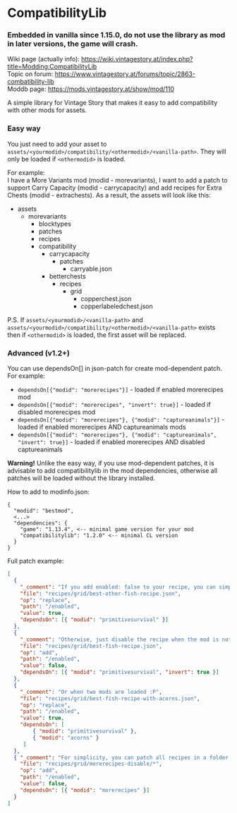 # CompatibilityLib

### ****Embedded in vanilla since 1.15.0, do not use the library as mod in later versions, the game will crash.****

Wiki page (actually info): https://wiki.vintagestory.at/index.php?title=Modding:CompatibilityLib <br>
Topic on forum: https://www.vintagestory.at/forums/topic/2863-combatibility-lib <br>
Moddb page: https://mods.vintagestory.at/show/mod/110

A simple library for Vintage Story that makes it easy to add compatibility with other mods for assets. 

### Easy way
You just need to add your asset to `assets/<yourmodid>/compatibility/<othermodid>/<vanilla-path>`. They will only be loaded if `<othermodid>` is loaded.

For example:<br/>
I have a More Variants mod (modid - morevariants), I want to add a patch to support Carry Capacity (modid - carrycapacity) and add recipes for Extra Chests (modid - extrachests). As a result, the assets will look like this:

- assets
  - morevariants
    - blocktypes
    - patches
    - recipes
    - compatibility
      - carrycapacity
        - patches
          - carryable.json
      - betterchests
        - recipes
          - grid
            - copperchest.json
            - copperlabeledchest.json

P.S. If `assets/<yourmodid>/<vanilla-path>` and `assets/<yourmodid>/compatibility/<othermodid>/<vanilla-path>` exists then if `<othermodid>` is loaded, the first asset will be replaced.

### Advanced (v1.2+)
You can use dependsOn[] in json-patch for create mod-dependent patch. For example:

- `dependsOn[{"modid": "morerecipes"}]` - loaded if enabled morerecipes mod
- `dependsOn[{"modid": "morerecipes", "invert": true}]` - loaded if disabled morerecipes mod
- `dependsOn[{"modid": "morerecipes"}, {"modid": "captureanimals"}]` - loaded if enabled morerecipes AND captureanimals mods
- `dependsOn[{"modid": "morerecipes"}, {"modid": "captureanimals", "invert": true}]` - loaded if enabled morerecipes AND  disabled captureanimals

**Warning!** Unlike the easy way, if you use mod-dependent patches, it is advisable to add compatibilitylib in the mod dependencies, otherwise all patches will be loaded without the library installed.

How to add to modinfo.json:
```
{
  "modid": "bestmod",
  <...>
  "dependencies": {
    "game": "1.13.4", <-- minimal game version for your mod
    "compatibilitylib": "1.2.0" <-- minimal CL version
  }
}
```

Full patch example:
```json
[
  {
    "_comment": "If you add enabled: false to your recipe, you can simply enable it when the desired mod is loaded",
    "file": "recipes/grid/best-other-fish-recipe.json",
    "op": "replace",
    "path": "/enabled",
    "value": true,
    "dependsOn": [{ "modid": "primitivesurvival" }]
  },
  {
    "_comment": "Otherwise, just disable the recipe when the mod is not loaded",
    "file": "recipes/grid/best-fish-recipe.json",
    "op": "add",
    "path": "/enabled",
    "value": false,
    "dependsOn": [{ "modid": "primitivesurvival", "invert": true }]
  },
  {
    "_comment": "Or when two mods are loaded :P",
    "file": "recipes/grid/best-fish-recipe-with-acorns.json",
    "op": "replace",
    "path": "/enabled",
    "value": true,
    "dependsOn": [
        { "modid": "primitivesurvival" },
        { "modid": "acorns" }
     ]
  },
  { "_comment": "For simplicity, you can patch all recipes in a folder at once with *",
    "file": "recipes/grid/morerecipes-disable/*",
    "op": "add",
    "path": "/enabled",
    "value": false,
    "dependsOn": [{ "modid": "morerecipes" }]
  }
]
```

